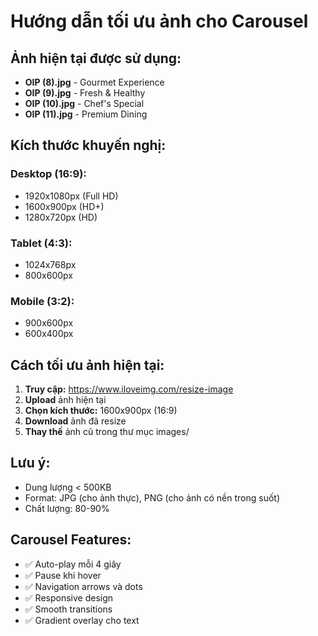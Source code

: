# Hướng dẫn tối ưu ảnh cho Carousel

## Ảnh hiện tại được sử dụng:
- **OIP (8).jpg** - Gourmet Experience
- **OIP (9).jpg** - Fresh & Healthy  
- **OIP (10).jpg** - Chef's Special
- **OIP (11).jpg** - Premium Dining

## Kích thước khuyến nghị:

### Desktop (16:9):
- 1920x1080px (Full HD)
- 1600x900px (HD+)  
- 1280x720px (HD)

### Tablet (4:3):
- 1024x768px
- 800x600px

### Mobile (3:2):
- 900x600px
- 600x400px

## Cách tối ưu ảnh hiện tại:

1. **Truy cập:** https://www.iloveimg.com/resize-image
2. **Upload** ảnh hiện tại
3. **Chọn kích thước:** 1600x900px (16:9)
4. **Download** ảnh đã resize
5. **Thay thế** ảnh cũ trong thư mục images/

## Lưu ý:
- Dung lượng < 500KB
- Format: JPG (cho ảnh thực), PNG (cho ảnh có nền trong suốt)
- Chất lượng: 80-90%

## Carousel Features:
- ✅ Auto-play mỗi 4 giây
- ✅ Pause khi hover
- ✅ Navigation arrows và dots
- ✅ Responsive design
- ✅ Smooth transitions
- ✅ Gradient overlay cho text
